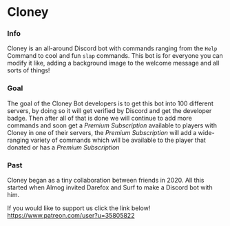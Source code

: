 # Cloney

### Info
Cloney is an all-around Discord bot with commands ranging from the `Help` Command to cool and fun `slap` commands. This bot is for everyone you can modify it like, adding a background image to the welcome message and all sorts of things!

### Goal
The goal of the Cloney Bot developers is to get this bot into 100 different servers, by doing so it will get verified by Discord and get the developer badge. Then after all of that is done we will continue to add more commands and soon get a *Premium Subscription* available to players with Cloney in one of their servers, the *Premium Subscription* will add a wide-ranging variety of commands which will be available to the player that donated or has a *Premium Subscription*


### Past
Cloney began as a tiny collaboration between friends in 2020. All this started when Almog invited Darefox and Surf to make a Discord bot with him.

If you would like to support us click the link below!
https://www.patreon.com/user?u=35805822
